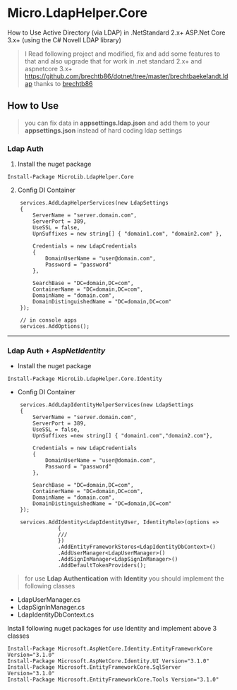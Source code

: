 # Micro.LdapHelper.Core
How to Use Active Directory (via LDAP) in .NetStandard 2.x+ ASP.Net Core 3.x+ (using the C# Novell LDAP library)

> I Read following project and modified, fix and add some features to that and also upgrade that for work in .net standard 2.x+ and aspnetcore 3.x+
> https://github.com/brechtb86/dotnet/tree/master/brechtbaekelandt.ldap
> thanks to [brechtb86](https://github.com/brechtb86)

## How to Use
> you can fix data in **appsettings.ldap.json** and add them to your **appsettings.json** instead of hard coding ldap settings

### Ldap Auth

1. Install the nuget package
```
Install-Package MicroLib.LdapHelper.Core
```
2. Config DI Container
```
    services.AddLdapHelperServices(new LdapSettings
    {
        ServerName = "server.domain.com",
        ServerPort = 389,
        UseSSL = false,
        UpnSuffixes = new string[] { "domain1.com", "domain2.com" },
        
        Credentials = new LdapCredentials
        {
            DomainUserName = "user@domain.com",
            Password = "password"
        },
        
        SearchBase = "DC=domain,DC=com",
        ContainerName = "DC=domain,DC=com",
        DomainName = "domain.com",
        DomainDistinguishedName = "DC=domain,DC=com"
    });
    
    // in console apps
    services.AddOptions();
```

---

### Ldap Auth + *AspNetIdentity*

 - Install the nuget package
```
Install-Package MicroLib.LdapHelper.Core.Identity
```

 - Config DI Container
```
    services.AddLdapIdentityHelperServices(new LdapSettings
    {
        ServerName = "server.domain.com",
        ServerPort = 389,
        UseSSL = false,
        UpnSuffixes =new string[] { "domain1.com","domain2.com"},

        Credentials = new LdapCredentials
        {
            DomainUserName = "user@domain.com",
            Password = "password"
        },

        SearchBase = "DC=domain,DC=com",
        ContainerName = "DC=domain,DC=com",
        DomainName = "domain.com",
        DomainDistinguishedName = "DC=domain,DC=com"
    });
    
    services.AddIdentity<LdapIdentityUser, IdentityRole>(options =>
                {
                ///
                })
                .AddEntityFrameworkStores<LdapIdentityDbContext>()
                .AddUserManager<LdapUserManager>() 
                .AddSignInManager<LdapSignInManager>() 
                .AddDefaultTokenProviders();
```
> for use **Ldap Authentication** with **Identity** you should implement the following classes
 - LdapUserManager.cs 
 - LdapSignInManager.cs   
 - LdapIdentityDbContext.cs   

Install following nuget packages for use Identity and implement above 3 classes
```
Install-Package Microsoft.AspNetCore.Identity.EntityFrameworkCore Version="3.1.0"
Install-Package Microsoft.AspNetCore.Identity.UI Version="3.1.0"
Install-Package Microsoft.EntityFrameworkCore.SqlServer Version="3.1.0"
Install-Package Microsoft.EntityFrameworkCore.Tools Version="3.1.0"
```


